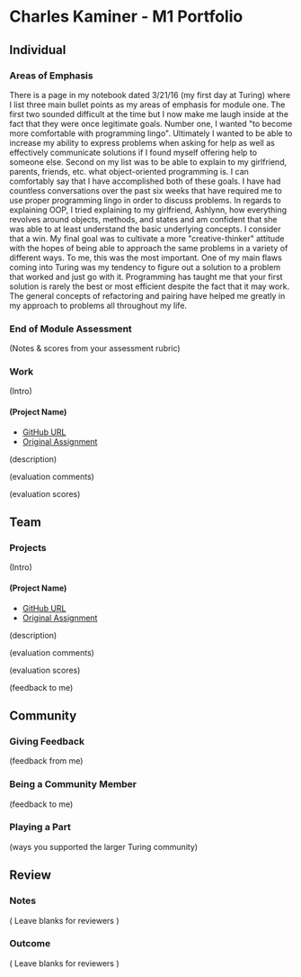 # Charles Kaminer - M1 Portfolio

## Individual

### Areas of Emphasis

There is a page in my notebook dated 3/21/16 (my first day at Turing) where I list three main bullet points as my areas of emphasis for module one.  The first two sounded difficult at the time but I now make me laugh inside at the fact that they were once legitimate goals.  Number one, I wanted "to become more comfortable with programming lingo".  Ultimately I wanted to be able to increase my ability to express problems when asking for help as well as effectively communicate solutions if I found myself offering help to someone else.  Second on my list was to be able to explain to my girlfriend, parents, friends, etc. what object-oriented programming is.  I can comfortably say that I have accomplished both of these goals.  I have had countless conversations over the past six weeks that have required me to use proper programming lingo in order to discuss problems.  In regards to explaining OOP, I tried explaining to my girlfriend, Ashlynn, how everything revolves around objects, methods, and states and am confident that she was able to at least understand the basic underlying concepts.  I consider that a win.  My final goal was to cultivate a more "creative-thinker" attitude with the hopes of being able to approach the same problems in a variety of different ways.  To me, this was the most important.  One of my main flaws coming into Turing was my tendency to figure out a solution to a problem that worked and just go with it.  Programming has taught me that your first solution is rarely the best or most efficient despite the fact that it may work.  The general concepts of refactoring and pairing have helped me greatly in my approach to problems all throughout my life.  

### End of Module Assessment

(Notes & scores from your assessment rubric)

### Work

(Intro)

#### (Project Name)

* [GitHub URL]()
* [Original Assignment]()

(description)

(evaluation comments)

(evaluation scores)

## Team

### Projects

(Intro)

#### (Project Name)

* [GitHub URL]()
* [Original Assignment]()

(description)

(evaluation comments)

(evaluation scores)

(feedback to me)

## Community

### Giving Feedback

(feedback from me)

### Being a Community Member

(feedback to me)

### Playing a Part

(ways you supported the larger Turing community)

## Review

### Notes

( Leave blanks for reviewers )

### Outcome

( Leave blanks for reviewers )
